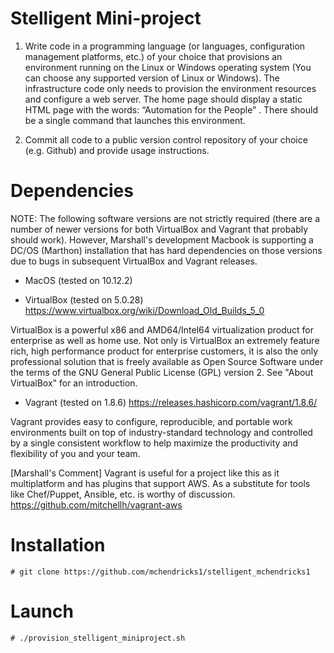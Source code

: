 # Stelligent Mini-project
1. Write code in a programming language (or languages, configuration management platforms, etc.) of your choice that provisions an environment running on the Linux or Windows operating system (You can choose any supported version of Linux or Windows). The infrastructure code only needs to provision the environment resources and configure a web server. The home page should display a static HTML page with the words: “Automation for the People” . There should be a single command that launches this environment.

2. Commit all code to a public version ­control repository of your choice (e.g. Github) and provide usage instructions.

# Dependencies
NOTE: The following software versions are not strictly required (there are a number of newer versions for both VirtualBox and Vagrant that probably should work). However, Marshall's development Macbook is supporting a DC/OS (Marthon) installation that has hard dependencies on those versions due to bugs in subsequent VirtualBox and Vagrant releases.

* MacOS (tested on 10.12.2)

* VirtualBox (tested on 5.0.28) 
https://www.virtualbox.org/wiki/Download_Old_Builds_5_0

VirtualBox is a powerful x86 and AMD64/Intel64 virtualization product for enterprise as well as home use. Not only is VirtualBox an extremely feature rich, high performance product for enterprise customers, it is also the only professional solution that is freely available as Open Source Software under the terms of the GNU General Public License (GPL) version 2. See "About VirtualBox" for an introduction.

* Vagrant (tested on 1.8.6) 
https://releases.hashicorp.com/vagrant/1.8.6/

Vagrant provides easy to configure, reproducible, and portable work environments built on top of industry-standard technology and controlled by a single consistent workflow to help maximize the productivity and flexibility of you and your team.

[Marshall's Comment] Vagrant is useful for a project like this as it multiplatform and has plugins that support AWS. As a substitute for tools like Chef/Puppet, Ansible, etc. is worthy of discussion.
https://github.com/mitchellh/vagrant-aws

# Installation
```
# git clone https://github.com/mchendricks1/stelligent_mchendricks1
```
# Launch
```
# ./provision_stelligent_miniproject.sh
```
